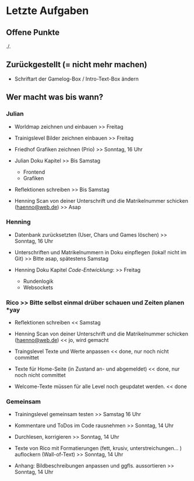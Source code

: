# Letzte Aufgaben

## Offene Punkte

./.

## Zurückgestellt (= nicht mehr machen)

- Schriftart der Gamelog-Box / Intro-Text-Box ändern

## Wer macht was bis wann?

### Julian

- Worldmap zeichnen und einbauen >> Freitag

- Trainigslevel Bilder zeichnen einbauen >> Freitag
- Friedhof Grafiken zeichnen (Prio) >> Sonntag, 16 Uhr

- Julian Doku Kapitel >> Bis Samstag
  - Frontend
  - Grafiken

- Reflektionen schreiben >> Bis Samstag

- Henning Scan von deiner Unterschrift und die Matrikelnummer schicken (haenno@web.de) >> Asap

### Henning

- Datenbank zurücksetzten (User, Chars und Games löschen) >> Sonntag, 16 Uhr

- Unterschriften und Matrikelnummern in Doku einpflegen (lokal! nicht im Git) >> Bitte asap, spätestens Samstag

- Henning Doku Kapitel *Code-Entwicklung*: >> Freitag
  - Rundenlogik
  - Websockets

### Rico >> Bitte selbst einmal drüber schauen und Zeiten planen *yay

- Reflektionen schreiben << Samstag

- Henning Scan von deiner Unterschrift und die Matrikelnummer schicken (haenno@web.de) << jo, wird gemacht

- Traingslevel Texte und Werte anpassen << done, nur noch nicht committet

- Texte für Home-Seite (in Zustand an- und abgemeldet) << done, nur noch nicht committet

- Welcome-Texte müssen für alle Level noch geupdatet werden. << done

### Gemeinsam

- Trainingslevel gemeinsam testen >> Samstag 16 Uhr

- Kommentare und ToDos im Code rausnehmen >> Sonntag, 14 Uhr

- Durchlesen, korrigieren >> Sonntag, 14 Uhr

- Texte von Rico mit Formatierungen (fett, krusiv, unterstreichungen... ) auflockern (Wall-of-Text) >> Sonntag, 14 Uhr

- Anhang: Bildbeschreibungen anpassen und ggfls. aussortieren >> Sonntag, 14 Uhr
